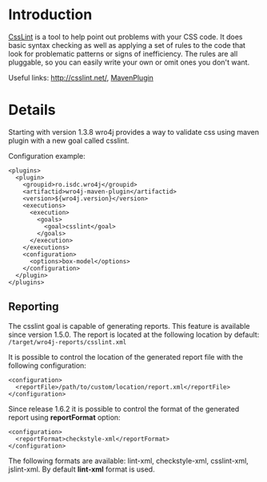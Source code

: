 # Introduction #
[CssLint](http://csslint.net/) is a tool to help point out problems with your CSS code. It does basic syntax checking as well as applying a set of rules to the code that look for problematic patterns or signs of inefficiency. The rules are all pluggable, so you can easily write your own or omit ones you don't want.


Useful links: http://csslint.net/, [MavenPlugin](MavenPlugin.md)

# Details #
Starting with version 1.3.8 wro4j provides a way to validate css using maven plugin with a new goal called csslint.

Configuration example:
```
<plugins>
  <plugin>
    <groupid>ro.isdc.wro4j</groupid>
    <artifactid>wro4j-maven-plugin</artifactid>
    <version>${wro4j.version}</version>
    <executions>
      <execution>
        <goals>
          <goal>csslint</goal>
        </goals>
      </execution>
    </executions>
    <configuration>
      <options>box-model</options>
    </configuration>
  </plugin>
</plugins>
```

## Reporting ##
The csslint goal is capable of generating reports. This feature is available since version 1.5.0. The report is located at the following location by default: `/target/wro4j-reports/csslint.xml`

It is possible to control the location of the generated report file with the following configuration:

```
<configuration>
  <reportFile>/path/to/custom/location/report.xml</reportFile>
</configuration>
```

Since release 1.6.2 it is possible to control the format of the generated report using **reportFormat** option:

```
<configuration>
  <reportFormat>checkstyle-xml</reportFormat>
</configuration>
```

The following formats are available: lint-xml, checkstyle-xml, csslint-xml, jslint-xml. By default **lint-xml** format is used.